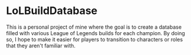 # LoLBuildDatabase
This is a personal project of mine where the goal is to create a database filled with various League of Legends builds for each champion. By doing so, I hope to make it easier for players to transition to characters or roles that they aren't familiar with.
